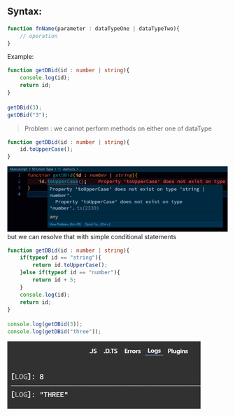## Syntax:  
```typescript
function fnName(parameter : dataTypeOne | dataTypeTwo){
    // operation
}
```  
Example:  
```typescript
function getDBid(id : number | string){
    console.log(id);
    return id;
}

getDBid(3);
getDBid("3");
```  

> Problem : we cannot perform methods on either one of dataType  
```typescript
function getDBid(id : number | string){
    id.toUpperCase();
}
```  
![27](../../Assets/Images/0127.PNG)  
but we can resolve that with simple conditional statements  
```typescript
function getDBid(id : number | string){
    if(typeof id == "string"){
        return id.toUpperCase();
    }else if(typeof id == "number"){
        return id + 5;
    }
    console.log(id);
    return id;
}

console.log(getDBid(3));
console.log(getDBid("three"));
```  
![28](../../Assets/Images/0128.PNG)  

